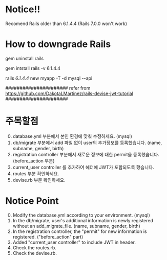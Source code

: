 # Notice!! 
Recomend Rails older than 6.1.4.4 (Rails 7.0.0 won't work)

# How to downgrade Rails

gem uninstall rails

gem intstall rails -v 6.1.4.4

rails _6.1.4.4_ new myapp -T -d mysql --api


######################
refer from https://github.com/DakotaLMartinez/rails-devise-jwt-tutorial
######################

# 주목할점
0. database.yml 부분에서 본인 환경에 맞춰 수정하세요. (mysql)
1. db/migrate 부분에서 add 파일 없이 user의 추가정보를 등록했습니다. (name, subname, gender, birth)
2. registration controller 부분에서 새로운 정보에 대한 permit을 등록했습니다.(before_action 부분)
3. current_user controller 를 추가하여 헤더에 JWT가 포함되도록 했습니다.
4. routes 부분 확인하세요.
5. devise.rb 부분 확인하세요.

# Notice Point
0. Modify the database.yml according to your environment. (mysql)
1. In the db/migrate, user's additional information is newly registered without an add_migrate_file. (name, subname, gender, birth)
2. In the registration controller, the "permit" for new information is registered. ("before_action" part)
3. Added "current_user controller" to include JWT in header.
4. Check the routes.rb.
5. Check the devise.rb.
